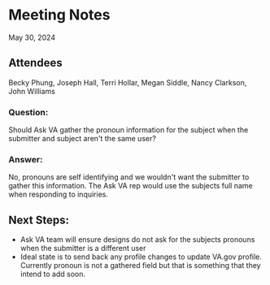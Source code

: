 # **Meeting Notes**
May 30, 2024
## Attendees
Becky Phung, Joseph Hall, Terri Hollar, Megan Siddle, Nancy Clarkson, John Williams

### Question: 
Should Ask VA gather the pronoun information for the subject when the submitter and subject aren't the same user?

### Answer: 
No, pronouns are self identifying and we wouldn't want the submitter to gather this information. The Ask VA rep would use the subjects full name when responding to inquiries.

## Next Steps:
- Ask VA team will ensure designs do not ask for the subjects pronouns when the submitter is a different user
- Ideal state is to send back any profile changes to update VA.gov profile. Currently pronoun is not a gathered field but that is something that they intend to add soon.

